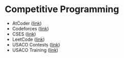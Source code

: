# Competitive Programming

- AtCoder ([link](https://atcoder.jp/))
- Codeforces ([link](http://codeforces.com/))
- CSES ([link](https://cses.fi/problemset/))
- LeetCode ([link](https://leetcode.com/))
- USACO Contests ([link](http://usaco.org/))
- USACO Training ([link](https://train.usaco.org/))